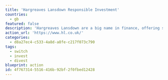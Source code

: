 ```yaml
---
title: 'Hargreaves Lansdown Responsible Investment'
countries:
  - gb
featured: false
description: 'Hargreaves Lansdown are a big name in finance, offering savings accounts and pensions. They will let you invest in pretty much anything, but they''ve put together a list of "responsible investment" funds to help you defer some of the thinking to the finance brains. The term ''responsible investment'' is often used as a catch-all to describe funds managed with social, environmental, or other responsible criteria in mind, so maybe sift through this list to find ones that sound good to you, whether you use HL or not.'
action_url: 'https://www.hl.co.uk/'
categories:
  - d8a27ec4-c533-4a8d-a8fe-c217f073c790
tags:
  - switch
  - invest
  - divest
blueprint: action
id: 4f767314-5516-416b-92bf-2f0fbed12428
---
```

